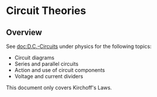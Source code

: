 # Circuit Theories

## Overview

See <doc:D.C.-Circuits> under physics for the following topics:
- Circuit diagrams
- Series and parallel circuits
- Action and use of circuit components
- Voltage and current dividers

This document only covers Kirchoff's Laws.
